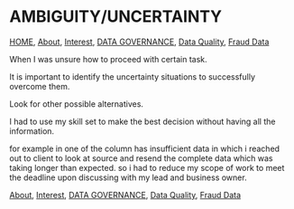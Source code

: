 # AMBIGUITY/UNCERTAINTY

<!-- TOC -->
[HOME](https://github.com/bathai420/interview_data_quality/tree/main), 
[About](https://github.com/bathai420/interview_data_quality/blob/main/About/README.md),
[Interest](https://github.com/bathai420/interview_data_quality/blob/main/Interest/README.md), 
[DATA GOVERNANCE](https://github.com/bathai420/interview_data_quality/blob/main/DataGovernance/README.md),
[Data Quality](https://github.com/bathai420/interview_data_quality/blob/main/DataQuality/README.md), 
[Fraud Data](https://github.com/bathai420/interview_data_quality/blob/main/FraudData/README.md)

When I was unsure how to proceed with certain task.

It is important to identify the uncertainty situations to successfully overcome them.

Look for other possible alternatives.

I had to use my skill set to make the best decision without having all the information.

for example in one of the column has insufficient data in which i reached out to client to look at source
and resend the complete data which was taking longer than expected. so i  had to reduce my scope of work to meet the deadline upon discussing with my lead and business owner.

[About](https://github.com/bathai420/interview_data_quality/blob/main/About/README.md),
[Interest](https://github.com/bathai420/interview_data_quality/blob/main/Interest/README.md), 
[DATA GOVERNANCE](https://github.com/bathai420/interview_data_quality/blob/main/DataGovernance/README.md),
[Data Quality](https://github.com/bathai420/interview_data_quality/blob/main/DataQuality/README.md), 
[Fraud Data](https://github.com/bathai420/interview_data_quality/blob/main/FraudData/README.md)
